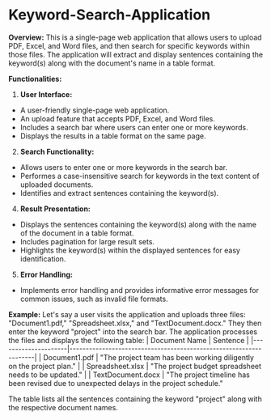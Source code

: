 # Keyword-Search-Application

**Overview:**
This is a single-page web application that allows users to upload PDF, Excel, and Word files,
and then search for specific keywords within those files. The application will extract and
display sentences containing the keyword(s) along with the document's name in a table format.

**Functionalities:**

1. **User Interface:**
- A user-friendly single-page web application.
- An upload feature that accepts PDF, Excel, and Word files.
- Includes a search bar where users can enter one or more keywords.
- Displays the results in a table format on the same page.
  
2. **Search Functionality:**
- Allows users to enter one or more keywords in the search bar.
- Performes a case-insensitive search for keywords in the text content of uploaded documents.
- Identifies and extract sentences containing the keyword(s).
  
4. **Result Presentation:**
- Displays the sentences containing the keyword(s) along with the name of the document in a
table format.
- Includes pagination for large result sets.
- Highlights the keyword(s) within the displayed sentences for easy identification.
  
5. **Error Handling:**
- Implements error handling and provides informative error messages for common issues, such
as invalid file formats.


**Example:**
Let's say a user visits the application and uploads three files: "Document1.pdf,"
"Spreadsheet.xlsx," and "TextDocument.docx." They then enter the keyword "project" into the
search bar. The application processes the files and displays the following table:
| Document Name       | Sentence                                                           |
|---------------------|-------------------------------------------------------------------|
| Document1.pdf       | "The project team has been working diligently on the project plan." |
| Spreadsheet.xlsx    | "The project budget spreadsheet needs to be updated."              |
| TextDocument.docx   | "The project timeline has been revised due to unexpected delays in the project schedule."                                               

The table lists all the sentences containing the keyword "project" along with the respective
document names.
